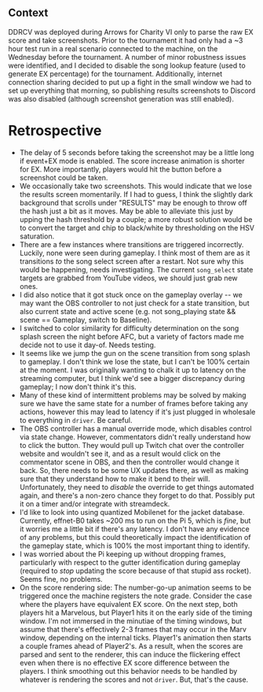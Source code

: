 ## Context 

DDRCV was deployed during Arrows for Charity VI only to parse the raw EX score and take screenshots. Prior to
the tournament it had only had a ~3 hour test run in a real scenario connected to the machine, on the Wednesday 
before the tournament. A number of minor robustness issues were identified, and I decided to disable the song lookup
feature (used to generate EX percentage) for the tournament. Additionally, internet connection sharing decided to put
up a fight in the small window we had to set up everything that morning, so publishing results screenshots to Discord
was also disabled (although screenshot generation was still enabled).

# Retrospective

- The delay of 5 seconds before taking the screenshot may be a little long if event+EX mode is enabled. The score 
increase animation is shorter for EX. More importantly, players would hit the button before a screenshot could be taken.
- We occasionally take two screenshots. This would indicate that we lose the results screen momentarily. If I had to
guess, I think the slightly dark background that scrolls under "RESULTS" may be enough to throw off the hash just a bit
as it moves. May be able to alleviate this just by upping the hash threshold by a couple; a more robust solution would
be to convert the target and chip to black/white by thresholding on the HSV saturation.
- There are a few instances where transitions are triggered incorrectly. Luckily, none were seen during gameplay. I 
think most of them are as it transitions _to_ the song select screen after a restart. Not sure why this would be happening,
needs investigating. The current `song_select` state targets are grabbed from YouTube videos, we should just grab new ones.
- I did also notice that it got stuck once on the gameplay overlay -- we may want the OBS controller to not just check for 
a state transition, but also current state and active scene (e.g. not song_playing state && scene == Gameplay, switch to Baseline).
- I switched to color similarity for difficulty determination on the song splash screen the night before AFC, but a variety
of factors made me decide not to use it day-of. Needs testing.
- It seems like we jump the gun on the scene transition from song splash to gameplay. I don't think we lose the state,
but I can't be 100% certain at the moment. I was originally wanting to chalk it up to latency on the streaming computer,
but I think we'd see a bigger discrepancy during gameplay; I now don't think it's this.
- Many of these kind of intermittent problems may be solved by making sure we have the same state for a number of frames
before taking any actions, however this may lead to latency if it's just plugged in wholesale to everything in `driver`.
Be careful.
- The OBS controller has a manual override mode, which disables control via state change. However, commentators didn't
really understand how to click the button. They would pull up Twitch chat over the controller website and wouldn't see it,
and as a result would click on the commentator scene in OBS, and then the controller would change it back. So, there needs to 
be some UX updates there, as well as making sure that they understand how to make it bend to their will. Unfortunately,
they need to _disable_ the override to get things automated again, and there's a non-zero chance they forget to do that.
Possibly put it on a timer and/or integrate with streamdeck.
- I'd like to look into using quantized Mobilenet for the jacket database. Currently, effnet-B0 takes ~200 ms to run
on the Pi 5, which is _fine_, but it worries me a little bit if there's any latency. I don't have any evidence of any
problems, but this could theoretically impact the identification of the gameplay state, which is 100% the most important
thing to identify.
- I was worried about the Pi keeping up without dropping frames, particularly with respect to the gutter identification
during gameplay (required to _stop_ updating the score because of that stupid ass rocket). Seems fine, no problems.
- On the score rendering side: The number-go-up animation seems to be triggered once the machine registers the note grade.
Consider the case where the players have equivalent EX score. On the next step, both players hit a Marvelous, but Player1
hits it on the early side of the timing window. I'm not immersed in the minutiae of the timing windows, but assume that
there's effectively 2-3 frames that may occur in the Marv window, depending on the internal ticks. Player1's animation then 
starts a couple frames ahead of Player2's. As a result, when the scores are parsed and sent to the renderer, this can
induce the flickering effect even when there is no effective EX score difference between the players. I think smoothing
out this behavior needs to be handled by whatever is rendering the scores and not `driver`. But, that's the cause.